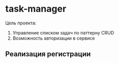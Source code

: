 # task-manager 

Цель проекта:
  1. Управление списком задач по паттерну CRUD
  2. Возможность авторизации в сервисе


## Реализация регистрации
